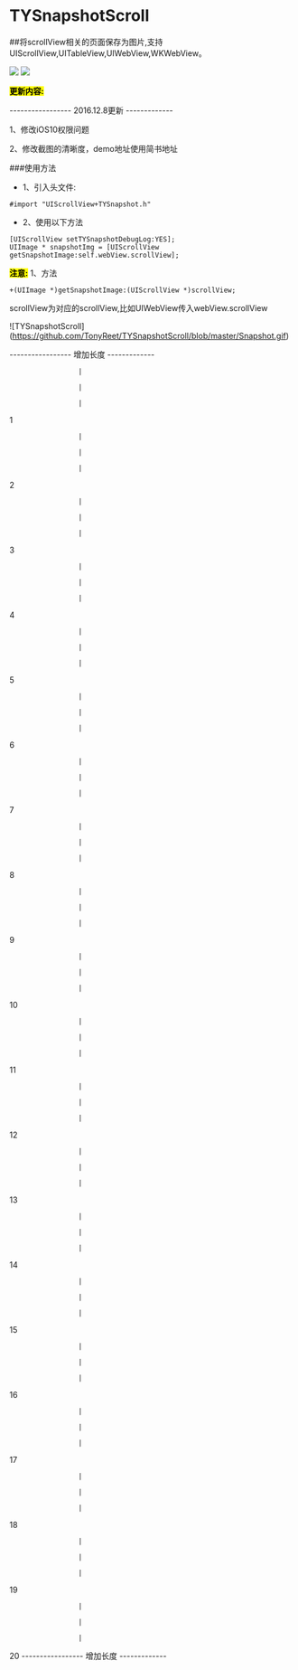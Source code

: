 # TYSnapshotScroll
##将scrollView相关的页面保存为图片,支持UIScrollView,UITableView,UIWebView,WKWebView。

[![](https://img.shields.io/badge/Supported-iOS7-4BC51D.svg?style=flat-square)](https://github.com/TonyReet/TYSnapshotScroll)
[![](https://img.shields.io/badge/Objc-compatible-4BC51D.svg?style=flat-square)](https://github.com/TonyReet/TYSnapshotScroll)

**<mark>更新内容:</mark>**

----------------- 2016.12.8更新 -------------

1、修改iOS10权限问题

2、修改截图的清晰度，demo地址使用简书地址


###使用方法
- 1、引入头文件:

```objc
#import "UIScrollView+TYSnapshot.h"
```
- 2、使用以下方法

```objc
[UIScrollView setTYSnapshotDebugLog:YES];
UIImage * snapshotImg = [UIScrollView getSnapshotImage:self.webView.scrollView];
```

**<mark>注意:</mark>**
1、方法
```objc
+(UIImage *)getSnapshotImage:(UIScrollView *)scrollView;
```

scrollView为对应的scrollView,比如UIWebView传入webView.scrollView


![TYSnapshotScroll] (https://github.com/TonyReet/TYSnapshotScroll/blob/master/Snapshot.gif)

----------------- 增加长度 -------------

                     |
                     
                     |
                     
                     |
                     
1

                     |
                     
                     |
                     
                     |
                     
2

                     |
                     
                     |
                     
                     |
                     
3

                     |
                     
                     |
                     
                     |
                     
4

                     |
                     
                     |
                     
                     |
                     
5

                     |
                     
                     |
                     
                     |
                     
6

                     |
                     
                     |
                     
                     |
                     
7

                     |
                     
                     |
                     
                     |
                     
8

                     |
                     
                     |
                     
                     |
                     
9

                     |
                     
                     |
                     
                     |
                     
10

                     |
                     
                     |
                     
                     |
                     
11

                     |
                     
                     |
                     
                     |
                     
12

                     |
                     
                     |
                     
                     |
                     
13

                     |
                     
                     |
                     
                     |
                     
14

                     |
                     
                     |
                     
                     |
                     
15

                     |
                     
                     |
                     
                     |
                     
16

                     |
                     
                     |
                     
                     |
                     
17

                     |
                     
                     |
                     
                     |
                     
18

                     |
                     
                     |
                     
                     |
                     
19

                     |
                     
                     |
                     
                     |
                     
20
----------------- 增加长度 -------------
